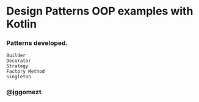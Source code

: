 # Design Patterns OOP examples with Kotlin

### Patterns developed.

    Builder
    Decorator
    Strategy
    Factory Method
    Singleton

### @jggomezt